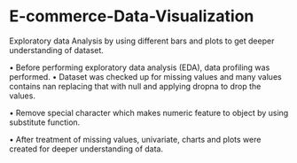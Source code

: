 # E-commerce-Data-Visualization
 Exploratory data Analysis by using different bars and plots to get deeper understanding of dataset.

• Before performing exploratory data analysis (EDA), data profiling was performed.
• Dataset was checked up for missing values and many values contains nan  replacing that with null and applying dropna to drop the values.

• Remove special character which makes numeric feature to object by using substitute function.

• After treatment of missing values, univariate,  charts and plots were created for deeper understanding of data.
